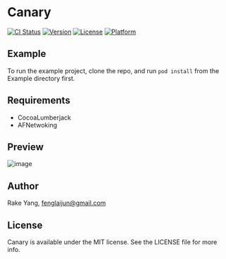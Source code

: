 # Canary

[![CI Status](https://img.shields.io/travis/BinaryParadise/Canary.svg?style=flat)](https://travis-ci.org/BinaryParadise/Canary)
[![Version](https://img.shields.io/cocoapods/v/Canary.svg?style=flat)](https://cocoapods.org/pods/Canary)
[![License](https://img.shields.io/cocoapods/l/Canary.svg?style=flat)](https://cocoapods.org/pods/Canary)
[![Platform](https://img.shields.io/cocoapods/p/Canary.svg?style=flat)](https://cocoapods.org/pods/Canary)

## Example

To run the example project, clone the repo, and run `pod install` from the Example directory first.

## Requirements

- CocoaLumberjack
- AFNetwoking

## Preview

![image](https://user-images.githubusercontent.com/8289395/83215048-9f6c5780-a198-11ea-8456-5df86c95d25e.png)

## Author

Rake Yang, fenglaijun@gmail.com

## License

Canary is available under the MIT license. See the LICENSE file for more info.
